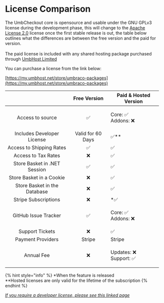 # License Comparison

The UmbCheckout core is opensource and usable under the GNU GPLv3 license during the development phase, this will change to the [Apache License 2.0](https://choosealicense.com/licenses/apache-2.0/) license once the first stable release is out, the table below outlines what the differences are between the free version and the paid for version.\
\
The paid license is included with any shared hosting package purchased through [UmbHost Limited](https://umbhost.net)

You can purchase a license from the link below:

[https://my.umbhost.net/store/umbraco-packages](https://my.umbhost.net/store/umbraco-packages)

|                              |    Free Version   | Paid & Hosted Version           |
| :--------------------------: | :---------------: | ------------------------------- |
|       Access to source       |         ✅         | <p>Core: ✅<br>Addons: ❌</p>     |
|  Includes Developer License  | Valid for 60 Days | ✅\*\*                           |
|   Access to Shipping Rates   |         ✅         | ✅                               |
|      Access to Tax Rates     |         ❌         | ✅                               |
| Store Basket in .NET Session |         ✅         | ✅                               |
|   Store Basket in a Cookie   |         ❌         | ✅                               |
| Store Basket in the Database |         ❌         | ✅                               |
|     Stripe Subscriptions     |         ❌         | \*✅                             |
|     GitHub Issue Tracker     |         ✅         | <p>Core: ✅<br>Addons: ❌</p>     |
|        Support Tickets       |         ❌         | ✅                               |
|       Payment Providers      |       Stripe      | Stripe                          |
|          Annual Fee          |         ❌         | <p>Updates: ❌<br>Support: ✅</p> |

{% hint style="info" %}
\*When the feature is released\
\*\*Hosted licenses are only valid for the lifetime of the subscription
{% endhint %}

[_If you require a developer license, please see this linked page_](developer-license.md)
